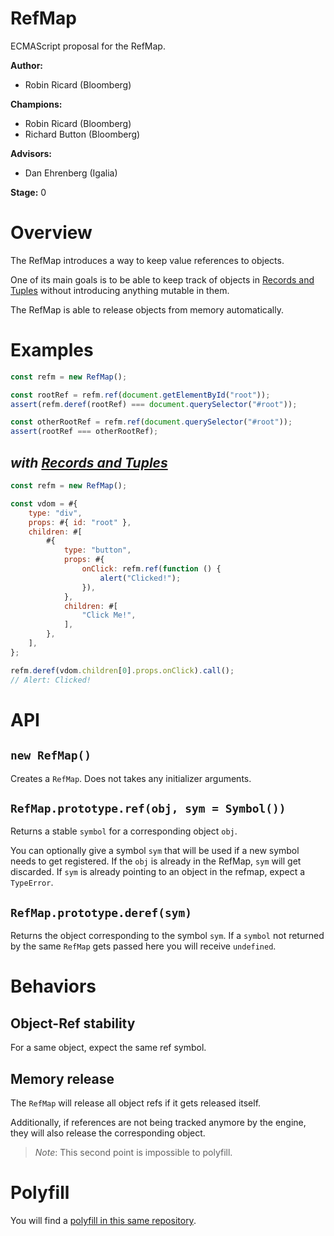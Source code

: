 # RefMap

ECMAScript proposal for the RefMap.

**Author:**

- Robin Ricard (Bloomberg)

**Champions:**

- Robin Ricard (Bloomberg)
- Richard Button (Bloomberg)

**Advisors:**

- Dan Ehrenberg (Igalia)

**Stage:** 0

# Overview

The RefMap introduces a way to keep value references to objects.

One of its main goals is to be able to keep track of objects in [Records and Tuples][rt] without introducing anything mutable in them.

The RefMap is able to release objects from memory automatically.

# Examples

```js
const refm = new RefMap();

const rootRef = refm.ref(document.getElementById("root"));
assert(refm.deref(rootRef) === document.querySelector("#root"));

const otherRootRef = refm.ref(document.querySelector("#root"));
assert(rootRef === otherRootRef);
```

## _with [Records and Tuples][rt]_

```js
const refm = new RefMap();

const vdom = #{
    type: "div",
    props: #{ id: "root" },
    children: #[
        #{
            type: "button",
            props: #{
                onClick: refm.ref(function () {
                    alert("Clicked!");
                }),
            },
            children: #[
                "Click Me!",
            ],
        },
    ],
};

refm.deref(vdom.children[0].props.onClick).call();
// Alert: Clicked!
```

# API

## `new RefMap()`

Creates a `RefMap`. Does not takes any initializer arguments.

## `RefMap.prototype.ref(obj, sym = Symbol())`

Returns a stable `symbol` for a corresponding object `obj`.

You can optionally give a symbol `sym` that will be used if a new symbol needs to get registered. If the `obj` is already in the RefMap, `sym` will get discarded. If `sym` is already pointing to an object in the refmap, expect a `TypeError`.

## `RefMap.prototype.deref(sym)`

Returns the object corresponding to the symbol `sym`. If a `symbol` not returned by the same `RefMap` gets passed here you will receive `undefined`.

# Behaviors

## Object-Ref stability

For a same object, expect the same ref symbol.

## Memory release

The `RefMap` will release all object refs if it gets released itself.

Additionally, if references are not being tracked anymore by the engine, they will also release the corresponding object.

> _Note_: This second point is impossible to polyfill.

# Polyfill

You will find a [polyfill in this same repository][poly].

[rt]: https://github.com/tc39/proposal-record-tuple
[poly]: ./polyfill/refmap.js